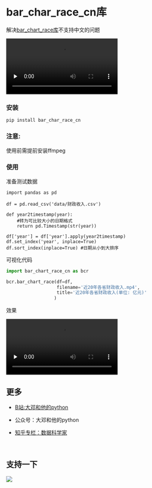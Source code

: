 # bar_char_race_cn库

解决[bar_chart_race库](https://github.com/dexplo/bar_chart_race)不支持中文的问题

<video id="video" controls="" preload="none">
    <source id="mp4" src="test/近20年各省财政收入.mp4" type="video/mp4">
</video>







### 安装

```
pip install bar_char_race_cn
```



### 注意:

使用前需提前安装ffmpeg



### 使用

准备测试数据

```
import pandas as pd

df = pd.read_csv('data/财政收入.csv')

def year2timestamp(year):
    #转为可比较大小的日期格式
    return pd.Timestamp(str(year))

df['year'] = df['year'].apply(year2timestamp)
df.set_index('year', inplace=True)
df.sort_index(inplace=True) #日期从小到大排序
```

可视化代码

```python
import bar_chart_race_cn as bcr

bcr.bar_chart_race(df=df,
                   filename='近20年各省财政收入.mp4',
                   title='近20年各省财政收入(单位: 亿元)'
                  )
```

效果

<video id="video" controls="" preload="none">
    <source id="mp4" src="test/近20年各省财政收入.mp4" type="video/mp4">
</video>





## 更多

- [B站:大邓和他的python](https://space.bilibili.com/122592901/channel/detail?cid=66008)

- 公众号：大邓和他的python

- [知乎专栏：数据科学家](https://zhuanlan.zhihu.com/dadeng)

    ​    

## 支持一下

![](../shreport/img/my_zanshang_qrcode.jpg)
